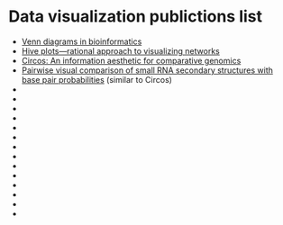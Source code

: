 # Data visualization publictions list
- [Venn diagrams in bioinformatics](https://doi.org/10.1093/bib/bbab108)
- [Hive plots—rational approach to visualizing networks](https://doi.org/10.1093/bib/bbr069)
- [Circos: An information aesthetic for comparative genomics](https://doi.org/10.1101/gr.092759.109)
- [Pairwise visual comparison of small RNA secondary structures with base pair probabilities](https://doi.org/10.1186/s12859-019-2902-6) (similar to Circos)
- []()
- []()
- []()
- []()
- []()
- []()
- []()
- []()
- []()
- []()
- []()
- []()
- []()
- []()
